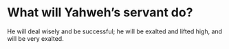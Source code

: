# What will Yahweh’s servant do?

He will deal wisely and be successful; he will be exalted and lifted high, and will be very exalted.
